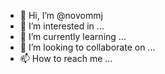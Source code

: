 - 👋 Hi, I’m @novommj
- 👀 I’m interested in ...
- 🌱 I’m currently learning ...
- 💞️ I’m looking to collaborate on ...
- 📫 How to reach me ...

<!---
novommj/novommj is a ✨ special ✨ repository because its `README.md` (this file) appears on your GitHub profile.
You can click the Preview link to take a look at your changes.
--->

